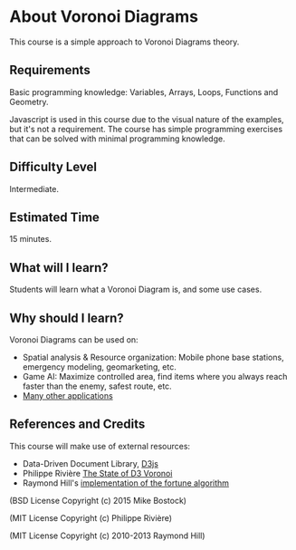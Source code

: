 # About Voronoi Diagrams
This course is a simple approach to Voronoi Diagrams theory.
## Requirements
Basic programming knowledge: Variables, Arrays, Loops, Functions and Geometry.

Javascript is used in this course due to the visual nature of the examples, but it's not a requirement. The course has simple programming exercises that can be solved with minimal programming knowledge.

## Difficulty Level
Intermediate.
## Estimated Time
15 minutes.
## What will I learn?
Students will learn what a Voronoi Diagram is, and some use cases.
## Why should I learn?
Voronoi Diagrams can be used on:
-  Spatial analysis & Resource organization: Mobile phone base stations, emergency modeling, geomarketing, etc.
-  Game AI: Maximize controlled area, find items where you always reach faster than the enemy, safest route, etc.
-  [Many other applications](https://en.wikipedia.org/wiki/Voronoi_diagram#Applications)

## References and Credits
This course will make use of external resources:
-  Data-Driven Document Library, [D3js](https://d3js.org/)
-  Philippe Rivière [The State of D3 Voronoi](https://visionscarto.net/the-state-of-d3-voronoi)
-  Raymond Hill's [implementation of the fortune algorithm](https://github.com/gorhill/Javascript-Voronoi)

(BSD License Copyright (c) 2015 Mike Bostock)

(MIT License Copyright (c) Philippe Rivière)

(MIT License Copyright (c) 2010-2013 Raymond Hill)

